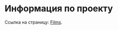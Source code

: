 # Информация по проекту

Ссылка на страницу: [Films](https://artyomzolotykh.github.io/homeworks-props-films/).